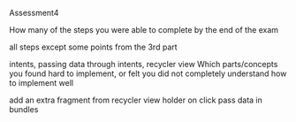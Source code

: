 Assessment4

How many of the steps you were able to complete by the end of the exam

all steps except some points from the 3rd part

intents, passing data through intents, recycler view
Which parts/concepts you found hard to implement, or felt you did not completely understand how to implement well

add an extra fragment from recycler view holder on click
pass data in bundles
